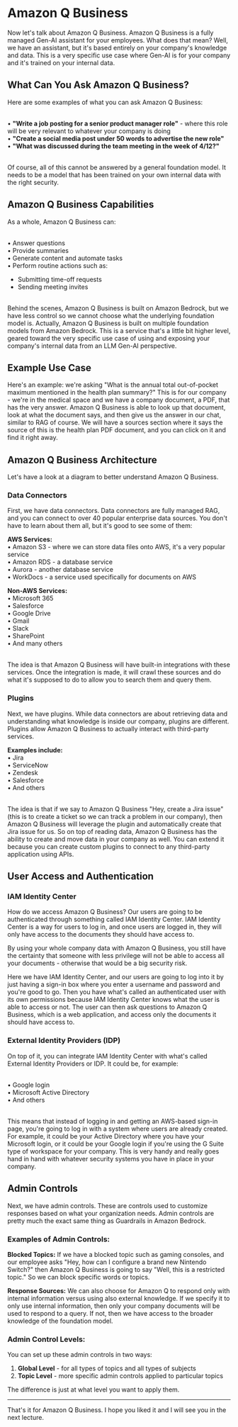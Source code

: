 # Amazon Q Business

Now let's talk about Amazon Q Business. Amazon Q Business is a fully managed Gen-AI assistant for your employees. What does that mean? Well, we have an assistant, but it's based entirely on your company's knowledge and data. This is a very specific use case where Gen-AI is for your company and it's trained on your internal data.

## **What Can You Ask Amazon Q Business?**

Here are some examples of what you can ask Amazon Q Business:<br><br>

• **"Write a job posting for a senior product manager role"** - where this role will be very relevant to whatever your company is doing<br>
• **"Create a social media post under 50 words to advertise the new role"**<br>
• **"What was discussed during the team meeting in the week of 4/12?"**<br><br>

Of course, all of this cannot be answered by a general foundation model. It needs to be a model that has been trained on your own internal data with the right security.

## **Amazon Q Business Capabilities**

As a whole, Amazon Q Business can:<br><br>

• Answer questions<br>
• Provide summaries<br>
• Generate content and automate tasks<br>
• Perform routine actions such as:
  - Submitting time-off requests
  - Sending meeting invites
<br>
Behind the scenes, Amazon Q Business is built on Amazon Bedrock, but we have less control so we cannot choose what the underlying foundation model is. Actually, Amazon Q Business is built on multiple foundation models from Amazon Bedrock. This is a service that's a little bit higher level, geared toward the very specific use case of using and exposing your company's internal data from an LLM Gen-AI perspective.

## **Example Use Case**

Here's an example: we're asking "What is the annual total out-of-pocket maximum mentioned in the health plan summary?" This is for our company - we're in the medical space and we have a company document, a PDF, that has the very answer. Amazon Q Business is able to look up that document, look at what the document says, and then give us the answer in our chat, similar to RAG of course. We will have a sources section where it says the source of this is the health plan PDF document, and you can click on it and find it right away.

## **Amazon Q Business Architecture**

Let's have a look at a diagram to better understand Amazon Q Business.

### **Data Connectors**

First, we have data connectors. Data connectors are fully managed RAG, and you can connect to over 40 popular enterprise data sources. You don't have to learn about them all, but it's good to see some of them:

**AWS Services:**<br>
• Amazon S3 - where we can store data files onto AWS, it's a very popular service<br>
• Amazon RDS - a database service<br>
• Aurora - another database service<br>
• WorkDocs - a service used specifically for documents on AWS<br>

**Non-AWS Services:**<br>
• Microsoft 365<br>
• Salesforce<br>
• Google Drive<br>
• Gmail<br>
• Slack<br>
• SharePoint<br>
• And many others<br><br>

The idea is that Amazon Q Business will have built-in integrations with these services. Once the integration is made, it will crawl these sources and do what it's supposed to do to allow you to search them and query them.

### **Plugins**

Next, we have plugins. While data connectors are about retrieving data and understanding what knowledge is inside our company, plugins are different. Plugins allow Amazon Q Business to actually interact with third-party services.

**Examples include:**<br>
• Jira<br>
• ServiceNow<br>
• Zendesk<br>
• Salesforce<br>
• And others<br><br>

The idea is that if we say to Amazon Q Business "Hey, create a Jira issue" (this is to create a ticket so we can track a problem in our company), then Amazon Q Business will leverage the plugin and automatically create that Jira issue for us. So on top of reading data, Amazon Q Business has the ability to create and move data in your company as well. You can extend it because you can create custom plugins to connect to any third-party application using APIs.

## **User Access and Authentication**

### **IAM Identity Center**

How do we access Amazon Q Business? Our users are going to be authenticated through something called IAM Identity Center. IAM Identity Center is a way for users to log in, and once users are logged in, they will only have access to the documents they should have access to.

By using your whole company data with Amazon Q Business, you still have the certainty that someone with less privilege will not be able to access all your documents - otherwise that would be a big security risk.

Here we have IAM Identity Center, and our users are going to log into it by just having a sign-in box where you enter a username and password and you're good to go. Then you have what's called an authenticated user with its own permissions because IAM Identity Center knows what the user is able to access or not. The user can then ask questions to Amazon Q Business, which is a web application, and access only the documents it should have access to.

### **External Identity Providers (IDP)**

On top of it, you can integrate IAM Identity Center with what's called External Identity Providers or IDP. It could be, for example:<br><br>

• Google login<br>
• Microsoft Active Directory<br>
• And others<br><br>

This means that instead of logging in and getting an AWS-based sign-in page, you're going to log in with a system where users are already created. For example, it could be your Active Directory where you have your Microsoft login, or it could be your Google login if you're using the G Suite type of workspace for your company. This is very handy and really goes hand in hand with whatever security systems you have in place in your company.

## **Admin Controls**

Next, we have admin controls. These are controls used to customize responses based on what your organization needs. Admin controls are pretty much the exact same thing as Guardrails in Amazon Bedrock.

### **Examples of Admin Controls:**

**Blocked Topics:** If we have a blocked topic such as gaming consoles, and our employee asks "Hey, how can I configure a brand new Nintendo Switch?" then Amazon Q Business is going to say "Well, this is a restricted topic." So we can block specific words or topics.

**Response Sources:** We can also choose for Amazon Q to respond only with internal information versus using also external knowledge. If we specify it to only use internal information, then only your company documents will be used to respond to a query. If not, then we have access to the broader knowledge of the foundation model.

### **Admin Control Levels:**

You can set up these admin controls in two ways:

1. **Global Level** - for all types of topics and all types of subjects
2. **Topic Level** - more specific admin controls applied to particular topics

The difference is just at what level you want to apply them.

---

That's it for Amazon Q Business. I hope you liked it and I will see you in the next lecture.